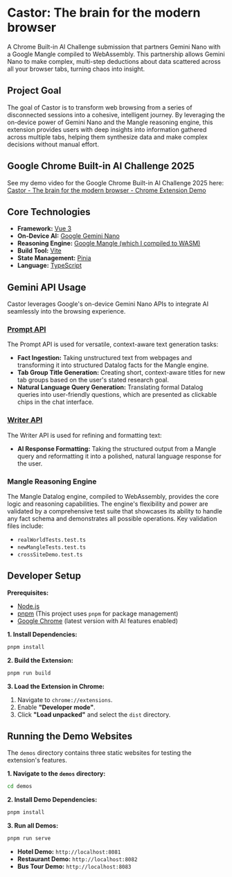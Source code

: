 # Castor: The brain for the modern browser

A Chrome Built-in AI Challenge submission that partners Gemini Nano with a Google Mangle compiled to WebAssembly. This partnership allows Gemini Nano to make complex, multi-step deductions about data scattered across all your browser tabs, turning chaos into insight.

## Project Goal

The goal of Castor is to transform web browsing from a series of disconnected sessions into a cohesive, intelligent journey. By leveraging the on-device power of Gemini Nano and the Mangle reasoning engine, this extension provides users with deep insights into information gathered across multiple tabs, helping them synthesize data and make complex decisions without manual effort.

## Google Chrome Built-in AI Challenge 2025
See my demo video for the Google Chrome Built-in AI Challenge 2025 here: [Castor - The brain for the modern browser - Chrome Extension Demo
](https://youtu.be/cirnnE6_dz4)

## Core Technologies

*   **Framework:** [Vue 3](https://vuejs.org/)
*   **On-Device AI:** [Google Gemini Nano](https://ai.google.dev/docs/gemini_api_overview)
*   **Reasoning Engine:** [Google Mangle (which I compiled to WASM)](https://github.com/JordanScarrott/mangle-wasm)
*   **Build Tool:** [Vite](https://vitejs.dev/)
*   **State Management:** [Pinia](https://pinia.vuejs.org/)
*   **Language:** [TypeScript](https://www.typescriptlang.org/)

## Gemini API Usage

Castor leverages Google's on-device Gemini Nano APIs to integrate AI seamlessly into the browsing experience.

### [Prompt API](https://developer.chrome.com/docs/ai/prompt-api?hl=en)

The Prompt API is used for versatile, context-aware text generation tasks:

*   **Fact Ingestion:** Taking unstructured text from webpages and transforming it into structured Datalog facts for the Mangle engine.
*   **Tab Group Title Generation:** Creating short, context-aware titles for new tab groups based on the user's stated research goal.
*   **Natural Language Query Generation:** Translating formal Datalog queries into user-friendly questions, which are presented as clickable chips in the chat interface.

### [Writer API](https://developer.chrome.com/docs/ai/writer-api?hl=en)

The Writer API is used for refining and formatting text:

*   **AI Response Formatting:** Taking the structured output from a Mangle query and reformatting it into a polished, natural language response for the user.

### Mangle Reasoning Engine

The Mangle Datalog engine, compiled to WebAssembly, provides the core logic and reasoning capabilities. The engine's flexibility and power are validated by a comprehensive test suite that showcases its ability to handle any fact schema and demonstrates all possible operations. Key validation files include:
*   `realWorldTests.test.ts`
*   `newMangleTests.test.ts`
*   `crossSiteDemo.test.ts`

## Developer Setup

**Prerequisites:**
*   [Node.js](https://nodejs.org/)
*   [pnpm](https://pnpm.io/) (This project uses `pnpm` for package management)
*   [Google Chrome](https://www.google.com/chrome/) (latest version with AI features enabled)

**1. Install Dependencies:**
```bash
pnpm install
```

**2. Build the Extension:**
```bash
pnpm run build
```

**3. Load the Extension in Chrome:**
1.  Navigate to `chrome://extensions`.
2.  Enable **"Developer mode"**.
3.  Click **"Load unpacked"** and select the `dist` directory.

## Running the Demo Websites

The `demos` directory contains three static websites for testing the extension's features.

**1. Navigate to the `demos` directory:**
```bash
cd demos
```

**2. Install Demo Dependencies:**
```bash
pnpm install
```

**3. Run all Demos:**
```bash
pnpm run serve
```
*   **Hotel Demo:** `http://localhost:8081`
*   **Restaurant Demo:** `http://localhost:8082`
*   **Bus Tour Demo:** `http://localhost:8083`
